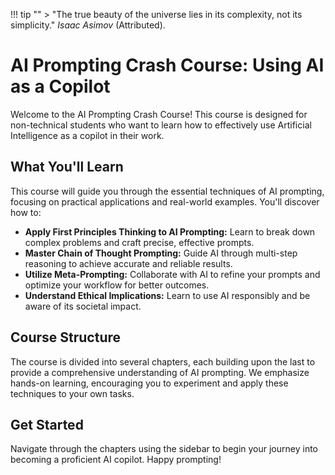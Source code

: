 !!! tip ""
    > "The true beauty of the universe lies in its complexity, not its simplicity." _Isaac Asimov_ (Attributed).

# AI Prompting Crash Course: Using AI as a Copilot

Welcome to the AI Prompting Crash Course! This course is designed for non-technical students who want to learn how to effectively use Artificial Intelligence as a copilot in their work.

## What You'll Learn

This course will guide you through the essential techniques of AI prompting, focusing on practical applications and real-world examples. You'll discover how to:

* **Apply First Principles Thinking to AI Prompting:** Learn to break down complex problems and craft precise, effective prompts.
* **Master Chain of Thought Prompting:** Guide AI through multi-step reasoning to achieve accurate and reliable results.
* **Utilize Meta-Prompting:** Collaborate with AI to refine your prompts and optimize your workflow for better outcomes.
* **Understand Ethical Implications:** Learn to use AI responsibly and be aware of its societal impact.

## Course Structure

The course is divided into several chapters, each building upon the last to provide a comprehensive understanding of AI prompting. We emphasize hands-on learning, encouraging you to experiment and apply these techniques to your own tasks.

## Get Started

Navigate through the chapters using the sidebar to begin your journey into becoming a proficient AI copilot. Happy prompting!
